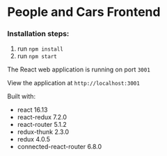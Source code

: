 # People and Cars Frontend

### Installation steps:
1. run `npm install`
2. run `npm start`

The React web application is running on port `3001`

View the application at `http://localhost:3001`

Built with:
* react 16.13
* react-redux 7.2.0
* react-router 5.1.2
* redux-thunk 2.3.0
* redux 4.0.5
* connected-react-router 6.8.0

